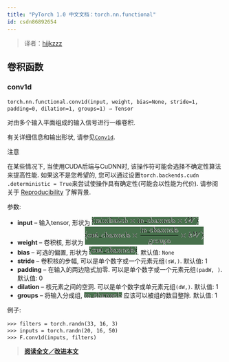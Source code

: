 ```yaml
---
title: "PyTorch 1.0 中文文档：torch.nn.functional"
id: csdn86892654
---
```


> 译者：[hijkzzz](https://github.com/hijkzzz)

## 卷积函数

### conv1d

```
torch.nn.functional.conv1d(input, weight, bias=None, stride=1, padding=0, dilation=1, groups=1) → Tensor 
```

对由多个输入平面组成的输入信号进行一维卷积.

有关详细信息和输出形状, 请参见[`Conv1d`](#torch.nn.Conv1d "torch.nn.Conv1d").

注意

在某些情况下, 当使用CUDA后端与CuDNN时, 该操作符可能会选择不确定性算法来提高性能. 如果这不是您希望的, 您可以通过设置`torch.backends.cudn .deterministic = True`来尝试使操作具有确定性(可能会以性能为代价). 请参阅关于 [Reproducibility](notes/randomness.html) 了解背景.

参数:

*   **input** – 输入tensor, 形状为 ![](../img/f0fc3a3e0861c31a57b69a316ac89bf2.png)
*   **weight** – 卷积核, 形状为 ![](../img/534fcf6a4acd27175dafc4dd0adcf361.png)
*   **bias** – 可选的偏置, 形状为 ![](../img/bea20067c39220535a73159b34bbff43.png). 默认值: `None`
*   **stride** – 卷积核的步幅, 可以是单个数字或一个元素元组`(sW,)`. 默认值: 1
*   **padding** – 在输入的两边隐式加零. 可以是单个数字或一个元素元组`(padW, )`. 默认值: 0
*   **dilation** – 核元素之间的空洞. 可以是单个数字或单元素元组`(dW,)`. 默认值: 1
*   **groups** – 将输入分成组, ![](../img/53ee9fcfd9b9e0ccc01613e988e69bba.png) 应该可以被组的数目整除. 默认值: 1

例子:

```
>>> filters = torch.randn(33, 16, 3)
>>> inputs = torch.randn(20, 16, 50)
>>> F.conv1d(inputs, filters) 
```

> [**阅读全文／改进本文**](https://github.com/apachecn/pytorch-doc-zh/blob/master/docs/1.0/nn_functional.md)